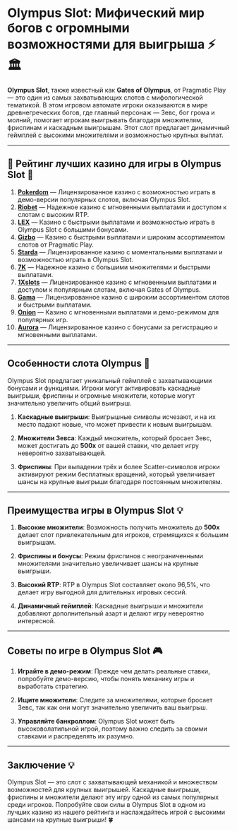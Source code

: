 # Olympus Slot: Мифический мир богов с огромными возможностями для выигрыша ⚡🏛️

**Olympus Slot**, также известный как **Gates of Olympus**, от Pragmatic Play — это один из самых захватывающих слотов с мифологической тематикой. В этом игровом автомате игроки оказываются в мире древнегреческих богов, где главный персонаж — Зевс, бог грома и молний, помогает игрокам выигрывать благодаря множителям, фриспинам и каскадным выигрышам. Этот слот предлагает динамичный геймплей с высокими множителями и возможностью крупных выплат.

---

## 🎲 Рейтинг лучших казино для игры в Olympus Slot 🎲

1. **[Pokerdom](https://brandplay.link/4k77v2yx)** — Лицензированное казино с возможностью играть в демо-версии популярных слотов, включая Olympus Slot.
2. **[Riobet](https://brandplay.link/7xBLTPyj)** — Надежное казино с мгновенными выплатами и доступом к слотам с высоким RTP.
3. **[LEX](https://brandplay.link/zW4hdDFV)** — Казино с быстрыми выплатами и возможностью играть в Olympus Slot с большими бонусами.
4. **[Gizbo](https://brandplay.link/bprXw4YV)** — Казино с быстрыми выплатами и широким ассортиментом слотов от Pragmatic Play.
5. **[Starda](https://brandplay.link/fB7xwRFL)** — Лицензированное казино с моментальными выплатами и возможностью играть в Olympus Slot.
6. **[7K](https://brandplay.link/BvQyFShp)** — Надежное казино с большими множителями и быстрыми выплатами.
7. **[1Xslots](https://brandplay.link/hSB1khtr)** — Лицензированное казино с мгновенными выплатами и доступом к популярным слотам, включая Gates of Olympus.
8. **[Gama](https://brandplay.link/j6NMKsDz)** — Лицензированное казино с широким ассортиментом слотов и быстрыми выплатами.
9. **[Onion](https://brandplay.link/zBGRVpQ9)** — Казино с мгновенными выплатами и демо-режимом для популярных игр.
10. **[Aurora](https://10trafic-stat2.com/click/668546556bcc6313411604bd/6766/13032/subaccount)** — Лицензированное казино с бонусами за регистрацию и мгновенными выплатами.

---

## Особенности слота Olympus 🎯

Olympus Slot предлагает уникальный геймплей с захватывающими бонусами и функциями. Игроки могут активировать каскадные выигрыши, фриспины и огромные множители, которые могут значительно увеличить общий выигрыш.

1. **Каскадные выигрыши**: Выигрышные символы исчезают, и на их место падают новые, что может привести к новым выигрышам.
   
2. **Множители Зевса**: Каждый множитель, который бросает Зевс, может достигать до **500x** от вашей ставки, что делает игру невероятно захватывающей.

3. **Фриспины**: При выпадении трёх и более Scatter-символов игроки активируют режим бесплатных вращений, который увеличивает шансы на крупные выигрыши благодаря постоянным множителям.

---

## Преимущества игры в Olympus Slot 💡

1. **Высокие множители**: Возможность получить множитель до **500x** делает слот привлекательным для игроков, стремящихся к большим выигрышам.
   
2. **Фриспины и бонусы**: Режим фриспинов с неограниченными множителями значительно увеличивает шансы на крупные выигрыши.

3. **Высокий RTP**: RTP в Olympus Slot составляет около 96,5%, что делает игру выгодной для длительных игровых сессий.

4. **Динамичный геймплей**: Каскадные выигрыши и множители добавляют дополнительный азарт и делают игру невероятно интересной.

---

## Советы по игре в Olympus Slot 🎮

1. **Играйте в демо-режим**: Прежде чем делать реальные ставки, попробуйте демо-версию, чтобы понять механику игры и выработать стратегию.
   
2. **Ищите множители**: Следите за множителями, которые бросает Зевс, так как они могут значительно увеличить ваш выигрыш.

3. **Управляйте банкроллом**: Olympus Slot может быть высоковолатильной игрой, поэтому важно следить за своими ставками и распределять их разумно.

---

## Заключение 💡

Olympus Slot — это слот с захватывающей механикой и множеством возможностей для крупных выигрышей. Каскадные выигрыши, фриспины и множители делают эту игру одной из самых популярных среди игроков. Попробуйте свои силы в Olympus Slot в одном из лучших казино из нашего рейтинга и наслаждайтесь игрой с высокими шансами на крупные выигрыши! 🍀
